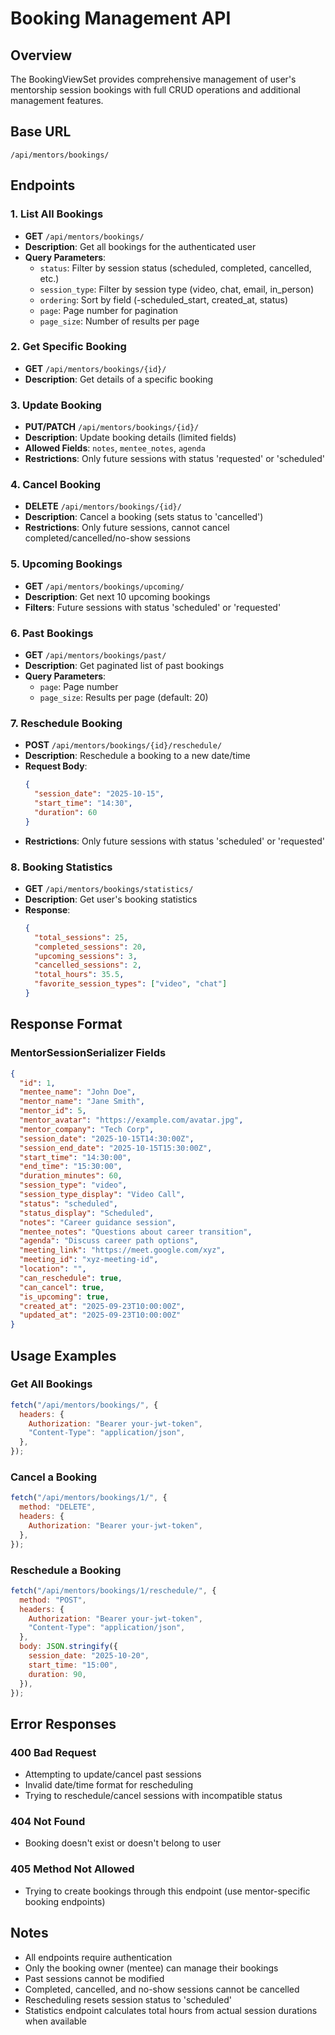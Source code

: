 # Booking Management API

## Overview

The BookingViewSet provides comprehensive management of user's mentorship session bookings with full CRUD operations and additional management features.

## Base URL

`/api/mentors/bookings/`

## Endpoints

### 1. List All Bookings

- **GET** `/api/mentors/bookings/`
- **Description**: Get all bookings for the authenticated user
- **Query Parameters**:
  - `status`: Filter by session status (scheduled, completed, cancelled, etc.)
  - `session_type`: Filter by session type (video, chat, email, in_person)
  - `ordering`: Sort by field (-scheduled_start, created_at, status)
  - `page`: Page number for pagination
  - `page_size`: Number of results per page

### 2. Get Specific Booking

- **GET** `/api/mentors/bookings/{id}/`
- **Description**: Get details of a specific booking

### 3. Update Booking

- **PUT/PATCH** `/api/mentors/bookings/{id}/`
- **Description**: Update booking details (limited fields)
- **Allowed Fields**: `notes`, `mentee_notes`, `agenda`
- **Restrictions**: Only future sessions with status 'requested' or 'scheduled'

### 4. Cancel Booking

- **DELETE** `/api/mentors/bookings/{id}/`
- **Description**: Cancel a booking (sets status to 'cancelled')
- **Restrictions**: Only future sessions, cannot cancel completed/cancelled/no-show sessions

### 5. Upcoming Bookings

- **GET** `/api/mentors/bookings/upcoming/`
- **Description**: Get next 10 upcoming bookings
- **Filters**: Future sessions with status 'scheduled' or 'requested'

### 6. Past Bookings

- **GET** `/api/mentors/bookings/past/`
- **Description**: Get paginated list of past bookings
- **Query Parameters**:
  - `page`: Page number
  - `page_size`: Results per page (default: 20)

### 7. Reschedule Booking

- **POST** `/api/mentors/bookings/{id}/reschedule/`
- **Description**: Reschedule a booking to a new date/time
- **Request Body**:
  ```json
  {
    "session_date": "2025-10-15",
    "start_time": "14:30",
    "duration": 60
  }
  ```
- **Restrictions**: Only future sessions with status 'scheduled' or 'requested'

### 8. Booking Statistics

- **GET** `/api/mentors/bookings/statistics/`
- **Description**: Get user's booking statistics
- **Response**:
  ```json
  {
    "total_sessions": 25,
    "completed_sessions": 20,
    "upcoming_sessions": 3,
    "cancelled_sessions": 2,
    "total_hours": 35.5,
    "favorite_session_types": ["video", "chat"]
  }
  ```

## Response Format

### MentorSessionSerializer Fields

```json
{
  "id": 1,
  "mentee_name": "John Doe",
  "mentor_name": "Jane Smith",
  "mentor_id": 5,
  "mentor_avatar": "https://example.com/avatar.jpg",
  "mentor_company": "Tech Corp",
  "session_date": "2025-10-15T14:30:00Z",
  "session_end_date": "2025-10-15T15:30:00Z",
  "start_time": "14:30:00",
  "end_time": "15:30:00",
  "duration_minutes": 60,
  "session_type": "video",
  "session_type_display": "Video Call",
  "status": "scheduled",
  "status_display": "Scheduled",
  "notes": "Career guidance session",
  "mentee_notes": "Questions about career transition",
  "agenda": "Discuss career path options",
  "meeting_link": "https://meet.google.com/xyz",
  "meeting_id": "xyz-meeting-id",
  "location": "",
  "can_reschedule": true,
  "can_cancel": true,
  "is_upcoming": true,
  "created_at": "2025-09-23T10:00:00Z",
  "updated_at": "2025-09-23T10:00:00Z"
}
```

## Usage Examples

### Get All Bookings

```javascript
fetch("/api/mentors/bookings/", {
  headers: {
    Authorization: "Bearer your-jwt-token",
    "Content-Type": "application/json",
  },
});
```

### Cancel a Booking

```javascript
fetch("/api/mentors/bookings/1/", {
  method: "DELETE",
  headers: {
    Authorization: "Bearer your-jwt-token",
  },
});
```

### Reschedule a Booking

```javascript
fetch("/api/mentors/bookings/1/reschedule/", {
  method: "POST",
  headers: {
    Authorization: "Bearer your-jwt-token",
    "Content-Type": "application/json",
  },
  body: JSON.stringify({
    session_date: "2025-10-20",
    start_time: "15:00",
    duration: 90,
  }),
});
```

## Error Responses

### 400 Bad Request

- Attempting to update/cancel past sessions
- Invalid date/time format for rescheduling
- Trying to reschedule/cancel sessions with incompatible status

### 404 Not Found

- Booking doesn't exist or doesn't belong to user

### 405 Method Not Allowed

- Trying to create bookings through this endpoint (use mentor-specific booking endpoints)

## Notes

- All endpoints require authentication
- Only the booking owner (mentee) can manage their bookings
- Past sessions cannot be modified
- Completed, cancelled, and no-show sessions cannot be cancelled
- Rescheduling resets session status to 'scheduled'
- Statistics endpoint calculates total hours from actual session durations when available

